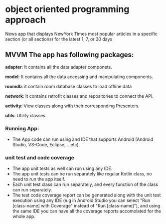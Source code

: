 
# object oriented programming approach
News app that displays NewYork Times most popular articles in a specific section (or all sections) for the latest 1, 7, or 30 days

## MVVM The app has following packages:
**adapter**: It contains all the data adapter componets.

**model**: It contains all the data accessing and manipulating components.

**roomdb**: it contain room database classes to load offline data

**network**: It contains retrofit classes and repositories to connect the API.

**activity**: View classes along with their corresponding Presenters.

**utils**: Utility classes.


### Running App:
- The App code can run using and IDE that supports Android (Android Studio, VS-Code, Eclipse, ...etc).

### unit test and code coverage
- The app unit tests as well can run using any IDE.
- The app unit tests can be run separately like regular Kotlin class, no need to run the app itself.
- Each unit test class can run separately, and every function of the class can run separately.
- The test code coverage report can be generated along with the unit test execution using any IDE (e.g in Android Studio you can select "Run [class-name] with Coverage" instead of "Run [class-name]"), and using the same IDE you can have all the coverage reports accomolated for the whole app.
  
